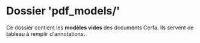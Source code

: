 # Dossier 'pdf\_models/'

Ce dossier contient les __modèles vides__ des documents Cerfa. Ils servent de
tableau à remplir d'annotations.
